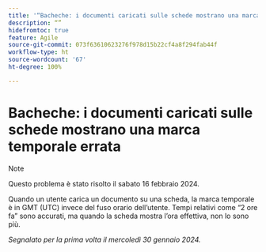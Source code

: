 ```yaml
---
title: '“Bacheche: i documenti caricati sulle schede mostrano una marca temporale errata”'
description: “”
hidefromtoc: true
feature: Agile
source-git-commit: 073f63610623276f978d15b22cf4a8f294fab44f
workflow-type: ht
source-wordcount: '67'
ht-degree: 100%

---
```



# Bacheche: i documenti caricati sulle schede mostrano una marca temporale errata

>[!NOTE]
>
>Questo problema è stato risolto il sabato 16 febbraio 2024.

Quando un utente carica un documento su una scheda, la marca temporale è in GMT (UTC) invece del fuso orario dell’utente. Tempi relativi come “2 ore fa” sono accurati, ma quando la scheda mostra l’ora effettiva, non lo sono più.

_Segnalato per la prima volta il mercoledì 30 gennaio 2024._
